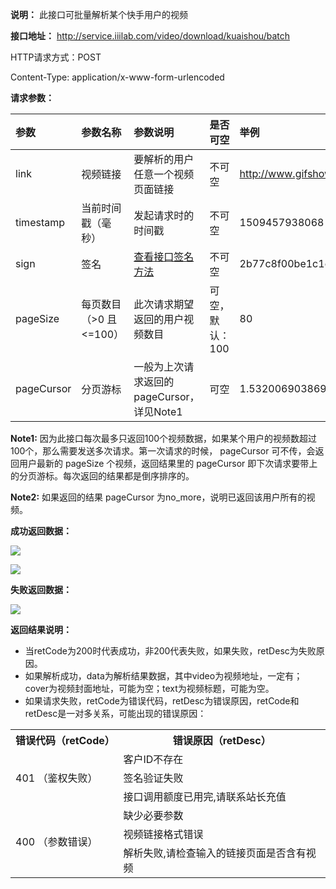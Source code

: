 **说明：** 此接口可批量解析某个快手用户的视频

**接口地址：** http://service.iiilab.com/video/download/kuaishou/batch

HTTP请求方式：POST

Content-Type: application/x-www-form-urlencoded

**请求参数：**

参数|参数名称|参数说明|是否可空|举例
:---|:---|:---|:---|:---
link|视频链接|要解析的用户任意一个视频页面链接|不可空|http://www.gifshow.com/s/ca656mAd
timestamp|当前时间戳（毫秒）|发起请求时的时间戳|不可空|1509457938068
sign|签名|[查看接口签名方法](https://github.com/iiiLab/video-api/wiki/%E6%8E%A5%E5%8F%A3%E7%AD%BE%E5%90%8D%E6%96%B9%E6%B3%95)|不可空|2b77c8f00be1c1ec310a8860164835a6
pageSize|每页数目（>0 且 <=100）|此次请求期望返回的用户视频数目|可空，默认：100|80
pageCursor|分页游标|一般为上次请求返回的pageCursor，详见Note1 |可空|1.532006903869E12

**Note1:** 因为此接口每次最多只返回100个视频数据，如果某个用户的视频数超过100个，那么需要发送多次请求。第一次请求的时候， pageCursor 可不传，会返回用户最新的 pageSize 个视频，返回结果里的 pageCursor 即下次请求要带上的分页游标。每次返回的结果都是倒序排序的。

**Note2:** 如果返回的结果 pageCursor 为no_more，说明已返回该用户所有的视频。

**成功返回数据：**

![](https://raw.githubusercontent.com/iiiLab/video-api/master/img/ks-batch-succ-1.png)

![](https://raw.githubusercontent.com/iiiLab/video-api/master/img/ks-batch-succ-2.png)

**失败返回数据：**

![](https://raw.githubusercontent.com/iiiLab/video-api/master/img/common_fail.png)

**返回结果说明：**

* 当retCode为200时代表成功，非200代表失败，如果失败，retDesc为失败原因。
* 如果解析成功，data为解析结果数据，其中video为视频地址，一定有；cover为视频封面地址，可能为空；text为视频标题，可能为空。
* 如果请求失败，retCode为错误代码，retDesc为错误原因，retCode和retDesc是一对多关系，可能出现的错误原因：

<table>
  <tr><th>错误代码（retCode）</th><th>错误原因（retDesc）</th></tr>
  <tr>
  <td rowspan="3">401 （鉴权失败）</td>
  <td>客户ID不存在</td>
</tr>
  <tr>
    <td>签名验证失败</td>
  </tr>
  <tr>
    <td>接口调用额度已用完,请联系站长充值</td>
  </tr>

  <tr>
    <td rowspan="3">400 （参数错误）</td>
    <td>缺少必要参数</td>
  </tr>
  <tr>
    <td>视频链接格式错误</td>
  </tr>
  <tr>
    <td>解析失败,请检查输入的链接页面是否含有视频</td>
  </tr>
</table>
